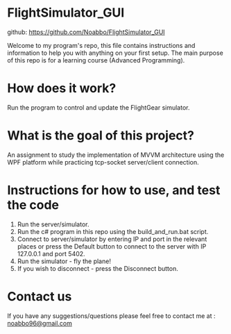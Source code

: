 # FlightSimulator_GUI
github: https://github.com/Noabbo/FlightSimulator_GUI

Welcome to my program's repo, this file contains instructions and information to help you with anything on your first setup. The main purpose of this repo is for a learning course (Advanced Programming).

# How does it work?
Run the program to control and update the FlightGear simulator.

# What is the goal of this project?
An assignment to study the implementation of MVVM architecture using the WPF platform while practicing tcp-socket server/client connection.

# Instructions for how to use, and test the code
1. Run the server/simulator.
2. Run the c# program in this repo using the build_and_run.bat script.
3. Connect to server/simulator by entering IP and port in the relevant places or press the Default button to connect to the server with IP    127.0.0.1 and port 5402.
4. Run the simulator - fly the plane!
5. If you wish to disconnect - press the Disconnect button.
# Contact us
If you have any suggestions/questions please feel free to contact me at : noabbo96@gmail.com
